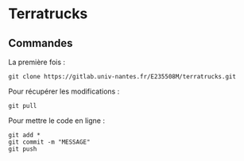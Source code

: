 # Terratrucks

## Commandes

La première fois :

```
git clone https://gitlab.univ-nantes.fr/E235508M/terratrucks.git
```

Pour récupérer les modifications :

```
git pull
```

Pour mettre le code en ligne :

```
git add *
git commit -m "MESSAGE"
git push
```
